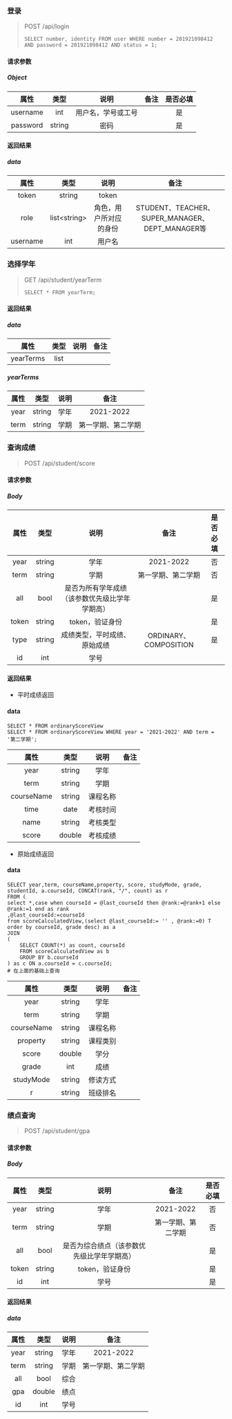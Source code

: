 ### 登录

> POST  /api/login
>
> ```
> SELECT number, identity FROM user WHERE number = 201921098412 AND password = 201921098412 AND status = 1;
> ```

#### 请求参数

##### Object

|   属性   |  类型  |        说明        | 备注 | 是否必填 |
| :------: | :----: | :----------------: | :--: | :------: |
| username |  int   | 用户名，学号或工号 |      |    是    |
| password | string |        密码        |      |    是    |

#### 返回结果

##### data

|   属性   |     类型      |          说明          |                      备注                       |
| :------: | :-----------: | :--------------------: | :---------------------------------------------: |
|  token   |    string     |         token          |                                                 |
|   role   | list\<string> | 角色，用户所对应的身份 | STUDENT、TEACHER、SUPER_MANAGER、DEPT_MANAGER等 |
| username |      int      |         用户名         |                                                 |



### 选择学年

> GET /api/student/yearTerm
>
> ```
> SELECT * FROM yearTerm;
> ```

#### 返回结果

##### data

|   属性    | 类型 | 说明 | 备注 |
| :-------: | :--: | :--: | :--: |
| yearTerms | list |      |      |

##### yearTerms

| 属性 |  类型  | 说明 |        备注        |
| :--: | :----: | :--: | :----------------: |
| year | string | 学年 |     2021-2022      |
| term | string | 学期 | 第一学期、第二学期 |



### 查询成绩

> POST /api/student/score

#### 请求参数

##### Body

| 属性  |  类型  |                      说明                      |         备注          | 是否必填 |
| :---: | :----: | :--------------------------------------------: | :-------------------: | :------: |
| year  | string |                      学年                      |       2021-2022       |    否    |
| term  | string |                      学期                      |  第一学期、第二学期   |    否    |
|  all  |  bool  | 是否为所有学年成绩（该参数优先级比学年学期高） |                       |    是    |
| token | string |                token，验证身份                 |                       |    是    |
| type  | string |          成绩类型，平时成绩、原始成绩          | ORDINARY、COMPOSITION |    是    |
|  id   |  int   |                      学号                      |                       |          |

#### 返回结果

- 平时成绩返回

#### data

```
SELECT * FROM ordinaryScoreView
SELECT * FROM ordinaryScoreView WHERE year = '2021-2022' AND term = '第二学期';
```

|    属性    |  类型  |   说明   | 备注 |
| :--------: | :----: | :------: | :--: |
|    year    | string |   学年   |      |
|    term    | string |   学期   |      |
| courseName | string | 课程名称 |      |
|    time    |  date  | 考核时间 |      |
|    name    | string | 考核类型 |      |
|   score    | double | 考核成绩 |      |

- 原始成绩返回

#### data

```
SELECT year,term, courseName,property, score, studyMode, grade, studentId, a.courseId, CONCAT(rank, "/", count) as r
FROM (
select *,case when courseId = @last_courseId then @rank:=@rank+1 else @rank:=1 end as rank
,@last_courseId:=courseId
from scoreCalculatedView,(select @last_courseId:= '' , @rank:=0) T
order by courseId, grade desc) as a
JOIN
(
    SELECT COUNT(*) as count, courseId
    FROM scoreCalculatedView as b
    GROUP BY b.courseId
) as c ON a.courseId = c.courseId;
# 在上面的基础上查询
```

|    属性    |  类型  |   说明   | 备注 |
| :--------: | :----: | :------: | :--: |
|    year    | string |   学年   |      |
|    term    | string |   学期   |      |
| courseName | string | 课程名称 |      |
|  property  | string | 课程类别 |      |
|   score    | double |   学分   |      |
|   grade    |  int   |   成绩   |      |
| studyMode  | string | 修读方式 |      |
|     r      | string | 班级排名 |      |



### 绩点查询

> POST /api/student/gpa

#### 请求参数

##### Body

| 属性  |  类型  |                    说明                    |        备注        | 是否必填 |
| :---: | :----: | :----------------------------------------: | :----------------: | :------: |
| year  | string |                    学年                    |     2021-2022      |    否    |
| term  | string |                    学期                    | 第一学期、第二学期 |    否    |
|  all  |  bool  | 是否为综合绩点（该参数优先级比学年学期高） |                    |    是    |
| token | string |              token，验证身份               |                    |    是    |
|  id   |  int   |                    学号                    |                    |    是    |

#### 返回结果

##### data

| 属性 |  类型  | 说明 |        备注        |
| :--: | :----: | :--: | :----------------: |
| year | string | 学年 |     2021-2022      |
| term | string | 学期 | 第一学期、第二学期 |
| all  |  bool  | 综合 |                    |
| gpa  | double | 绩点 |                    |
|  id  |  int   | 学号 |                    |

